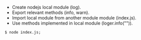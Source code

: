 * Create nodejs local module (log).
* Export relevant methods (info, warn).
* Import local module from another module module (index.js).
* Use methods implemented in local module (loger.info("")).

```shell
$ node index.js;
```